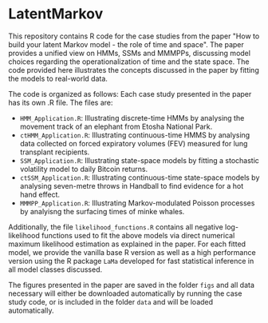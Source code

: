 # LatentMarkov

This repository contains R code for the case studies from the paper "How to build your latent Markov model - the role of time and space". The paper provides a unified view on HMMs, SSMs and MMMPPs, discussing model choices regarding the operationalization of time and the state space. The code provided here illustrates the concepts discussed in the paper by fitting the models to real-world data.

The code is organized as follows: Each case study presented in the paper has its own .R file. The files are:

* `HMM_Application.R`: Illustrating discrete-time HMMs by analysing the movement track of an elephant
from Etosha National Park.
* `ctHMM_Application.R`: Illustrating continuous-time HMMS by analysing data collected on forced expiratory volumes (FEV)
measured for lung transplant recipients.
* `SSM_Application.R`: Illustrating state-space models by fitting a stochastic volatility model to daily Bitcoin returns.
* `ctSSM_Application.R`: Illustrating continuous-time state-space models by analysing seven-metre throws in Handball to find evidence for a hot hand effect.
* `MMMPP_Application.R`: Illustrating Markov-modulated Poisson processes by analyisng the surfacing times of minke whales.

Additionally, the file `likelihood_functions.R` contains all negative log-likelihood functions used to fit the above models via direct numerical maximum likelihood estimation as explained in the paper. For each fitted model, we provide the vanilla base R version as well as a high performance version using the R package `LaMa` developed for fast statistical inference in all model classes discussed.

The figures presented in the paper are saved in the folder `figs` and all data necessary will either be downloaded automatically by running the case study code, or is included in the folder `data` and will be loaded automatically.
